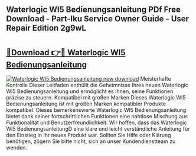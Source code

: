 ## Waterlogic Wl5 Bedienungsanleitung PDf Free Download - Part-Iku Service Owner Guide - User Repair Edition 2g9wL

# <h2><a href="http://df4a68f.blite.top/?on=Waterlogic+Wl5+Bedienungsanleitung">🔗Download 👉🔴 Waterlogic Wl5 Bedienungsanleitung</a></h2>

[![Waterlogic Wl5 Bedienungsanleitung new download](https://i.imgur.com/lujVjoI.png)](http://df4a68f.blite.top/?on=Waterlogic+Wl5+Bedienungsanleitung)
Meisterhafte Kontrolle Dieser Leitfaden enthüllt die Geheimnisse Ihres neuen Waterlogic Wl5 Bedienungsanleitung und ermöglicht es Ihnen, seine Funktionen präzise zu steuern. Kompatibel mit großen Marken Dieses Waterlogic Wl5 Bedienungsanleitung ist mit großen Marken kompatibler Produkte kompatibel. Dieses bemerkenswerte Waterlogic Wl5 Bedienungsanleitung bietet dank seiner fortschrittlichen Funktionen eine nahtlose Mischung aus Funktionalität und Benutzerfreundlichkeit. Wir hoffen, dass das Waterlogic Wl5 BedienungsanleitungD eine klare und leicht verständliche Anleitung für den Einstieg in Ihr neues Produkt war. Sollten Sie Hilfe oder Klärung benötigen, zögern Sie bitte nicht, sich an unser Kundendienstteam zu wenden.
